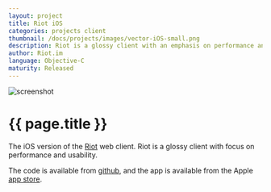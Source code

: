 ```yaml
---
layout: project
title: Riot iOS
categories: projects client
thumbnail: /docs/projects/images/vector-iOS-small.png
description: Riot is a glossy client with an emphasis on performance and usability
author: Riot.im
language: Objective-C
maturity: Released
---
```


![screenshot](/docs/projects/images/vector-iOS-large.png "{{ page.title }}")

# {{ page.title }}
The iOS version of the [Riot](https://matrix.org/docs/projects/client/riot.html) web client. Riot is a glossy client with focus on performance and usability.

The code is available from [github](https://github.com/vector-im/vector-ios), and the app is available from the Apple [app store](https://itunes.apple.com/gb/app/vector.im/id1083446067?mt=8).
